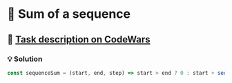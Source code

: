 # 📝 Sum of a sequence

## 🔗 [Task description on CodeWars](https://www.codewars.com/kata/586f6741c66d18c22800010a)

### 💡 Solution

```javascript
const sequenceSum = (start, end, step) => start > end ? 0 : start + sequenceSum(start + step, end, step);
```

